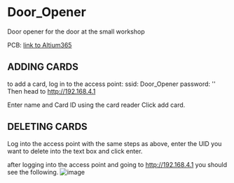 # Door_Opener
Door opener for the door at the small workshop

PCB: [link to Altium365](https://eforce.365.altium.com/designs/4DC78BE3-F31A-49D6-B669-CB9EC259C5F4)

## ADDING CARDS

to add a card, log in to the access point:
ssid: Door_Opener
password: ''
Then head to http://192.168.4.1

Enter name and Card ID using the card reader
Click add card.

## DELETING CARDS

Log into the access point with the same steps as above, enter the UID you want to delete into the text box and click enter.

after logging into the access point and going to http://192.168.4.1 you should see the following.
![image](https://github.com/user-attachments/assets/3b1b5c23-edc7-4480-81aa-185001e084cd)




